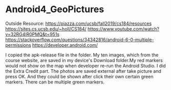 # Android4_GeoPictures

Outside Resource:
https://piazza.com/ucsb/fall2019/cs184/resources
https://sites.cs.ucsb.edu/~holl/CS184/
https://www.youtube.com/watch?v=32RG4lR0PMQ&t=951s
https://stackoverflow.com/questions/34342816/android-6-0-multiple-permissions
https://developer.android.com/

I copied the apk-release file in the folder. My ten images, which from the course website, are saved in my device's Download folder.My red markers would not show on the map when developer re-run the Android Studio. I did the Extra Credit part. The photos are saved external after take picture and press OK. And they could be shown after click their own certain green markers. There can be multiple green markers. 
